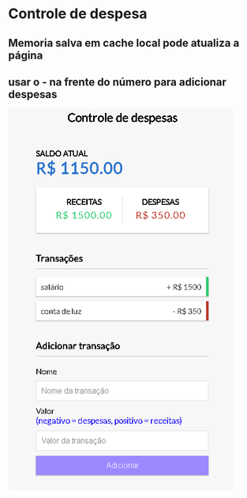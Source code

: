 # Controle de despesa

<h2>Memoria salva em cache local pode atualiza a página </h2>

<h2>usar o - na frente do número para adicionar despesas </h2>

<img src="print-img1.png">
